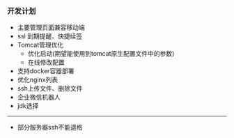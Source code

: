 ### 开发计划
 
* 主要管理页面兼容移动端
* ssl 到期提醒、快捷续签
* Tomcat管理优化
    * 优化启动(期望能使用到tomcat原生配置文件中的参数)
    * 在线修改配置
* 支持docker容器部署
* 优化nginx列表
* ssh上传文件、删除文件
* 企业微信机器人
* jdk选择

--------------------

* 部分服务器ssh不能退格
   
